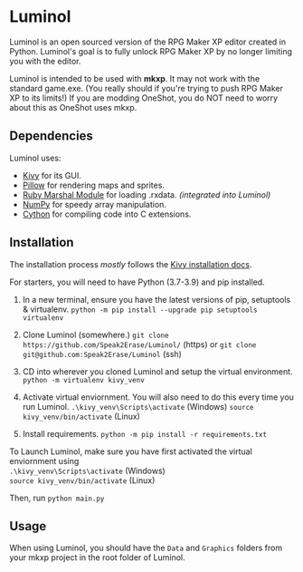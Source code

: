 # Luminol

Luminol is an open sourced version of the RPG Maker XP editor created in Python.
Luminol's goal is to fully unlock RPG Maker XP by no longer limiting you with the editor.

Luminol is intended to be used with **mkxp**. It may not work with the standard game.exe.
(You really should if you're trying to push RPG Maker XP to its limits!)
If you are modding OneShot, you do NOT need to worry about this as OneShot uses mkxp.

## Dependencies

Luminol uses:

- [Kivy](https://pypi.org/project/Kivy/) for its GUI.
- [Pillow](https://pypi.org/project/Pillow/) for rendering maps and sprites.
- [Ruby Marshal Module](https://pypi.org/project/rubymarshal/) for loading .rxdata. *(integrated into Luminol)*
- [NumPy](https://pypi.org/project/numpy/) for speedy array manipulation.
- [Cython](https://pypi.org/project/cython) for compiling code into C extensions.

## Installation

The installation process *mostly* follows the [Kivy installation docs](https://kivy.org/doc/stable/gettingstarted/installation.html).

For starters, you will need to have Python (3.7-3.9) and pip installed.

1. In a new terminal, ensure you have the latest versions of pip, setuptools & virtualenv.
`python -m pip install --upgrade pip setuptools virtualenv`

2. Clone Luminol (somewhere.)
`git clone https://github.com/Speak2Erase/Luminol/` (https)
or
`git clone git@github.com:Speak2Erase/Luminol` (ssh)

3. CD into wherever you cloned Luminol and setup the virtual environment.
`python -m virtualenv kivy_venv`

4. Activate virtual enviornment. You will also need to do this every time you run Luminol.
`.\kivy_venv\Scripts\activate`  (Windows)
`source kivy_venv/bin/activate` (Linux)  

5. Install requirements.
`python -m pip install -r requirements.txt`

To Launch Luminol, make sure you have first activated the virtual enviornment using  
`.\kivy_venv\Scripts\activate`  (Windows)  
`source kivy_venv/bin/activate` (Linux)

Then, run `python main.py`

## Usage

When using Luminol, you should have the `Data` and `Graphics` folders from your mkxp project in the root folder of Luminol.
